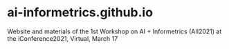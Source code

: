 # ai-informetrics.github.io
Website and materials of the 1st Workshop on AI + Informetrics (AII2021) at the iConference2021, Virtual, March 17
